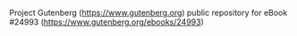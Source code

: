 Project Gutenberg (https://www.gutenberg.org) public repository for eBook #24993 (https://www.gutenberg.org/ebooks/24993)
